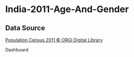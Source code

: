 # India-2011-Age-And-Gender

## Data Source

[Population Census 2011 © ORGI Digital Library](https://censusindia.gov.in/nada/index.php/catalog/1541)

Dashboard 
